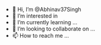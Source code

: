 - 👋 Hi, I’m @Abhinav37Singh
- 👀 I’m interested in 
- 🌱 I’m currently learning ...
- 💞️ I’m looking to collaborate on ...
- 📫 How to reach me ...

<!---
Abhinav37Singh/Abhinav37Singh is a ✨ special ✨ repository because its `README.md` (this file) appears on your GitHub profile.
You can click the Preview link to take a look at your changes.
--->
